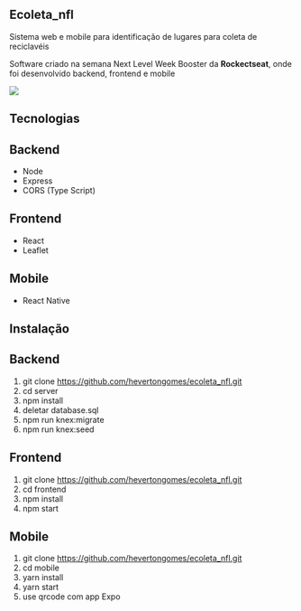 ## Ecoleta_nfl
Sistema web e mobile para identificação de lugares para coleta de reciclavéis

Software criado na semana Next Level Week Booster da **Rockectseat**, onde foi desenvolvido backend, frontend e mobile

![](https://github.com/hevertongomes/ecoleta_nfl/blob/master/logo.svg?row=True)

## Tecnologias

## Backend

- Node 
- Express
- CORS (Type Script)

## Frontend

- React
- Leaflet

## Mobile

- React Native

## Instalação

## Backend
1. git clone https://github.com/hevertongomes/ecoleta_nfl.git
2. cd server
3. npm install
4. deletar database.sql
6. npm run knex:migrate
7. npm run knex:seed

## Frontend

1. git clone https://github.com/hevertongomes/ecoleta_nfl.git
2. cd frontend
3. npm install
4. npm start

## Mobile

1. git clone https://github.com/hevertongomes/ecoleta_nfl.git
2. cd mobile
3. yarn install
4. yarn start
5. use qrcode com app Expo
